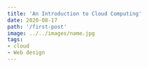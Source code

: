```yaml
---
title: 'An Introduction to Cloud Computing'
date: 2020-08-17
path: '/first-post'
image: ../../images/name.jpg
tags:
- cloud
- Web design
---
```


